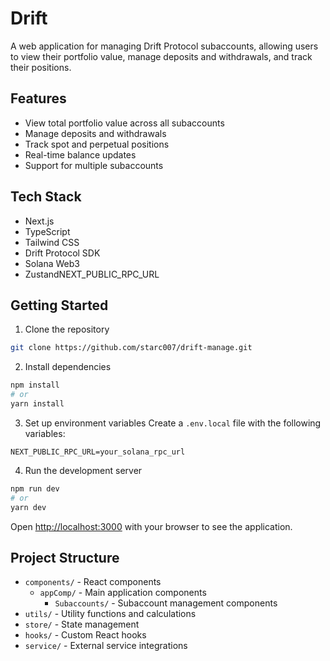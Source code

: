 # Drift

A web application for managing Drift Protocol subaccounts, allowing users to view their portfolio value, manage deposits and withdrawals, and track their positions.

## Features

- View total portfolio value across all subaccounts
- Manage deposits and withdrawals
- Track spot and perpetual positions
- Real-time balance updates
- Support for multiple subaccounts

## Tech Stack

- Next.js
- TypeScript
- Tailwind CSS
- Drift Protocol SDK
- Solana Web3
- ZustandNEXT_PUBLIC_RPC_URL

## Getting Started

1. Clone the repository

```bash
git clone https://github.com/starc007/drift-manage.git
```

2. Install dependencies

```bash
npm install
# or
yarn install
```

3. Set up environment variables
   Create a `.env.local` file with the following variables:

```env
NEXT_PUBLIC_RPC_URL=your_solana_rpc_url
```

4. Run the development server

```bash
npm run dev
# or
yarn dev
```

Open [http://localhost:3000](http://localhost:3000) with your browser to see the application.

## Project Structure

- `components/` - React components
  - `appComp/` - Main application components
    - `Subaccounts/` - Subaccount management components
- `utils/` - Utility functions and calculations
- `store/` - State management
- `hooks/` - Custom React hooks
- `service/` - External service integrations
